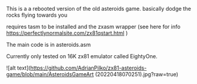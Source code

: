 This is a a rebooted version of the old asteroids game. basically dodge the rocks flying towards you
 
requires tasm to be installed and the zxasm wrapper (see here for info https://perfectlynormalsite.com/zx81qstart.html )

The main code is in asteroids.asm

Currently only tested on 16K zx81 emulator called EightyOne.

![alt text](https://github.com/AdrianPilko/zx81-asteroids-game/blob/main/AsteroidsGameArt (20220418070251).jpg?raw=true)
